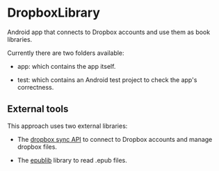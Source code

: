 # DropboxLibrary #

Android app that connects to Dropbox accounts and use them as book libraries.

Currently there are two folders available:

* app: which contains the app itself.

* test: which contains an Android test project to check the app's correctness.


## External tools ##

This approach uses two external libraries:

* The [dropbox sync API](https://www.dropbox.com/developers/sync) to connect to Dropbox accounts and manage dropbox files.

* The [epublib](http://www.siegmann.nl/epublib/android) library to read .epub files.
